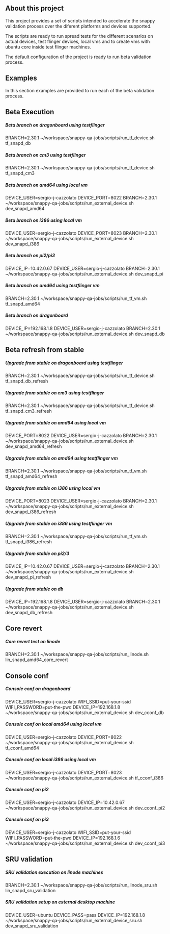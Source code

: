## About this project

This project provides a set of scripts intended to accelerate the snappy validation process over the diferent platforms and devices supported. 

The scripts are ready to run spread tests for the different scenarios on actual devices, test flinger devices, local vms and to create vms with 
ubuntu core inside test flinger machines.

The default configuration of the project is ready to run beta validation process.


## Examples

In this section examples are provided to run each of the beta validation process.


## Beta Execution

##### Beta branch on dragonboard using testflinger
BRANCH=2.30.1 ~/workspace/snappy-qa-jobs/scripts/run_tf_device.sh tf_snapd_db

##### Beta branch on cm3 using testflinger
BRANCH=2.30.1 ~/workspace/snappy-qa-jobs/scripts/run_tf_device.sh tf_snapd_cm3

##### Beta branch on amd64 using local vm
DEVICE_USER=sergio-j-cazzolato DEVICE_PORT=8022 BRANCH=2.30.1 ~/workspace/snappy-qa-jobs/scripts/run_external_device.sh dev_snapd_amd64

##### Beta branch on i386 using local vm
DEVICE_USER=sergio-j-cazzolato DEVICE_PORT=8023 BRANCH=2.30.1 ~/workspace/snappy-qa-jobs/scripts/run_external_device.sh dev_snapd_i386

##### Beta branch on pi2/pi3
DEVICE_IP=10.42.0.67 DEVICE_USER=sergio-j-cazzolato BRANCH=2.30.1 ~/workspace/snappy-qa-jobs/scripts/run_external_device.sh dev_snapd_pi

##### Beta branch on amd64 using testflinger vm
BRANCH=2.30.1 ~/workspace/snappy-qa-jobs/scripts/run_tf_vm.sh tf_snapd_amd64

##### Beta branch on dragonboard
DEVICE_IP=192.168.1.8 DEVICE_USER=sergio-j-cazzolato BRANCH=2.30.1 ~/workspace/snappy-qa-jobs/scripts/run_external_device.sh dev_snapd_db


## Beta refresh from stable

##### Upgrade from stable on dragonboard using testflinger
BRANCH=2.30.1 ~/workspace/snappy-qa-jobs/scripts/run_tf_device.sh tf_snapd_db_refresh

##### Upgrade from stable on cm3 using testflinger
BRANCH=2.30.1 ~/workspace/snappy-qa-jobs/scripts/run_tf_device.sh tf_snapd_cm3_refresh

##### Upgrade from stable on amd64 using local vm
DEVICE_PORT=8022 DEVICE_USER=sergio-j-cazzolato BRANCH=2.30.1 ~/workspace/snappy-qa-jobs/scripts/run_external_device.sh dev_snapd_amd64_refresh

##### Upgrade from stable on amd64 using testflinger vm
BRANCH=2.30.1 ~/workspace/snappy-qa-jobs/scripts/run_tf_vm.sh tf_snapd_amd64_refresh

##### Upgrade from stable on i386 using local vm
DEVICE_PORT=8023 DEVICE_USER=sergio-j-cazzolato BRANCH=2.30.1 ~/workspace/snappy-qa-jobs/scripts/run_external_device.sh dev_snapd_i386_refresh

##### Upgrade from stable on i386 using testflinger vm
BRANCH=2.30.1 ~/workspace/snappy-qa-jobs/scripts/run_tf_vm.sh tf_snapd_i386_refresh

##### Upgrade from stable on pi2/3
DEVICE_IP=10.42.0.67 DEVICE_USER=sergio-j-cazzolato BRANCH=2.30.1 ~/workspace/snappy-qa-jobs/scripts/run_external_device.sh dev_snapd_pi_refresh

##### Upgrade from stable on db
DEVICE_IP=192.168.1.8 DEVICE_USER=sergio-j-cazzolato BRANCH=2.30.1 ~/workspace/snappy-qa-jobs/scripts/run_external_device.sh dev_snapd_db_refresh


## Core revert

##### Core revert test on linode
BRANCH=2.30.1 ~/workspace/snappy-qa-jobs/scripts/run_linode.sh lin_snapd_amd64_core_revert


## Console conf

##### Console conf on dragonboard
DEVICE_USER=sergio-j-cazzolato WIFI_SSID=put-your-ssid WIFI_PASSWORD=put-the-pwd DEVICE_IP=192.168.1.8 ~/workspace/snappy-qa-jobs/scripts/run_external_device.sh dev_cconf_db

##### Console conf on local amd64 using local vm
DEVICE_USER=sergio-j-cazzolato DEVICE_PORT=8022 ~/workspace/snappy-qa-jobs/scripts/run_external_device.sh tf_cconf_amd64

##### Console conf on local i386 using local vm
DEVICE_USER=sergio-j-cazzolato DEVICE_PORT=8023 ~/workspace/snappy-qa-jobs/scripts/run_external_device.sh tf_cconf_i386

##### Console conf on pi2
DEVICE_USER=sergio-j-cazzolato DEVICE_IP=10.42.0.67 ~/workspace/snappy-qa-jobs/scripts/run_external_device.sh dev_cconf_pi2

##### Console conf on pi3
DEVICE_USER=sergio-j-cazzolato WIFI_SSID=put-your-ssid WIFI_PASSWORD=put-the-pwd DEVICE_IP=192.168.1.6 ~/workspace/snappy-qa-jobs/scripts/run_external_device.sh dev_cconf_pi3


## SRU validation

##### SRU validation execution on linode machines
BRANCH=2.30.1 ~/workspace/snappy-qa-jobs/scripts/run_linode_sru.sh lin_snapd_sru_validation

##### SRU validation setup on external desktop machine
DEVICE_USER=ubuntu DEVICE_PASS=pass DEVICE_IP=192.168.1.8 ~/workspace/snappy-qa-jobs/scripts/run_external_device_sru.sh dev_snapd_sru_validation

